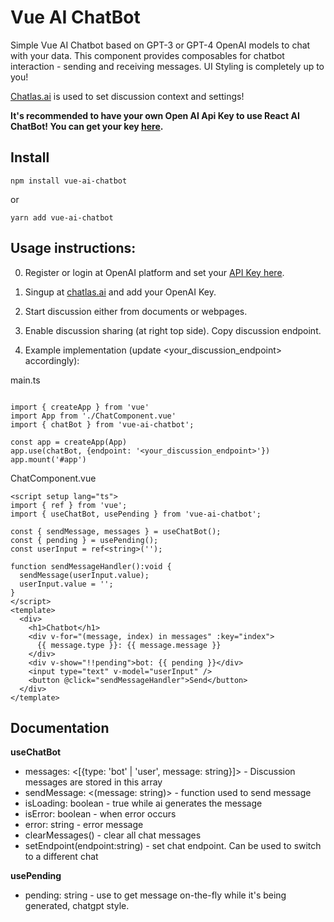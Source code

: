 # Vue AI ChatBot

Simple Vue AI Chatbot based on GPT-3 or GPT-4 OpenAI models to chat with your data. This component provides composables for chatbot interaction - sending and receiving messages. UI Styling is completely up to you!

[Chatlas.ai](https://chatlas.ai) is used to set discussion context and settings!

**It's recommended to have your own Open AI Api Key to use React AI ChatBot! You can get your key [here](https://platform.openai.com/account/api-keys).**

## Install

``npm install vue-ai-chatbot``

or

``yarn add vue-ai-chatbot``

## Usage instructions: 

0. Register or login at OpenAI platform and set your [API Key here](https://platform.openai.com/account/api-keys).

1. Singup at [chatlas.ai](https://chatlas.ai) and add your OpenAI Key.

2. Start discussion either from documents or webpages. 

3. Enable discussion sharing (at right top side). Copy discussion endpoint.

4. Example implementation (update <your_discussion_endpoint> accordingly):

main.ts
```vuets

import { createApp } from 'vue'
import App from './ChatComponent.vue'
import { chatBot } from 'vue-ai-chatbot';

const app = createApp(App)
app.use(chatBot, {endpoint: '<your_discussion_endpoint>'})
app.mount('#app')

```

ChatComponent.vue
```vuets
<script setup lang="ts">
import { ref } from 'vue';
import { useChatBot, usePending } from 'vue-ai-chatbot';

const { sendMessage, messages } = useChatBot(); 
const { pending } = usePending();
const userInput = ref<string>('');

function sendMessageHandler():void {
  sendMessage(userInput.value);
  userInput.value = '';
}
</script>
<template>
  <div>
    <h1>Chatbot</h1>
    <div v-for="(message, index) in messages" :key="index">
      {{ message.type }}: {{ message.message }}
    </div>
    <div v-show="!!pending">bot: {{ pending }}</div>
    <input type="text" v-model="userInput" />
    <button @click="sendMessageHandler">Send</button>
  </div>
</template>
```

## Documentation

**useChatBot**
  - messages: <[{type: 'bot' | 'user', message: string}]> - Discussion messages are stored in this array
  - sendMessage: <(message: string)> - function used to send message
  - isLoading: boolean - true while ai generates the message
  - isError: boolean - when error occurs 
  - error: string - error message
  - clearMessages() - clear all chat messages
  - setEndpoint(endpoint:string) - set chat endpoint. Can be used to switch to a different chat

**usePending**
  - pending: string - use to get message on-the-fly while it's being generated, chatgpt style.
